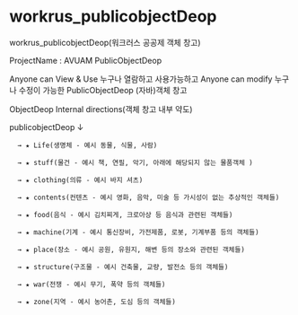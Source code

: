 # workrus_publicobjectDeop
workrus_publicobjectDeop(워크러스 공공제 객체 창고)

ProjectName : AVUAM PublicObjectDeop

Anyone can View & Use 누구나 열람하고 사용가능하고
Anyone can modify 누구나 수정이 가능한
PublicObjectDeop (자바)객체 창고


ObjectDeop Internal directions(객체 창고 내부 약도)

publicobjectDeop
      ↓
      
      → ★ Life(생명체 - 예시 동물, 식물, 사람)
      
      → ★ stuff(물건 - 예시 책, 연필, 악기, 아래에 해당되지 않는 물품객체 )
      
      → ★ clothing(의류 - 예시 바지 셔츠)
      
      → ★ contents(컨텐츠 - 예시 영화, 음악, 미술 등 가시성이 없는 추상적인 객체들)
      
      → ★ food(음식 - 예시 김치찌게, 크로아상 등 음식과 관련된 객체들)
      
      → ★ machine(기계 - 예시 통신장비, 가전제품, 로봇, 기계부품 등의 객체들)
      
      → ★ place(장소 - 예시 공원, 유원지, 해변 등의 장소와 관련된 객체들)
      
      → ★ structure(구조물 - 예시 건축물, 교량, 발전소 등의 객체들)
      
      → ★ war(전쟁 - 예시 무기, 폭약 등의 객체들)
      
      → ★ zone(지역 - 예시 농어촌, 도심 등의 객체들)
